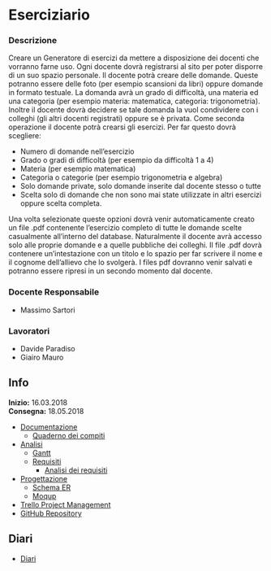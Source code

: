 # Eserciziario
### Descrizione
Creare un Generatore di esercizi da mettere a disposizione dei docenti che vorranno farne uso.
Ogni docente dovrà registrarsi al sito per poter disporre di un suo spazio personale.
Il docente potrà creare delle domande. Queste potranno essere delle foto (per esempio scansioni da libri) oppure domande in formato testuale. La domanda avrà un grado di difficoltà, una materia ed una categoria (per esempio materia: matematica, categoria: trigonometria). Inoltre il docente dovrà decidere se tale domanda la vuol condividere con i colleghi (gli altri docenti registrati) oppure se è privata.
Come seconda operazione il docente potrà crearsi gli esercizi. Per far questo dovrà scegliere:
-	Numero di domande nell’esercizio
-	Grado o gradi di difficoltà (per esempio da difficoltà 1 a 4)
-	Materia (per esempio matematica)
-	Categoria o categorie (per esempio trigonometria e algebra)
-	Solo domande private, solo domande inserite dal docente stesso o tutte
-	Scelta solo di domande che non sono mai state utilizzate in altri esercizi oppure scelta completa.

Una volta selezionate queste opzioni dovrà venir automaticamente creato un file .pdf contenente l’esercizio completo di tutte le domande scelte casualmente all’interno del database. Naturalmente il docente avrà accesso solo alle proprie domande e a quelle pubbliche dei colleghi.
Il file .pdf dovrà contenere un’intestazione con un titolo e lo spazio per far scrivere il nome e il cognome dell’allievo che lo svolgerà.
I files pdf dovranno venir salvati e potranno essere ripresi in un secondo momento dal docente.
### Docente Responsabile
* Massimo Sartori
### Lavoratori
* Davide Paradiso
* Giairo Mauro
## Info
**Inizio:** 16.03.2018  
**Consegna:** 18.05.2018
* [Documentazione](https://github.com/DavideSAMT/Progetto_Eserciziario/blob/master/Documentazione/Documentazione.pdf "Cartella documentazione")
  + [Quaderno dei compiti](https://github.com/DavideSAMT/Progetto_Eserciziario/blob/master/Documentazione/QuadernoDeiCompiti.pdf "Quaderno dei compiti")
* [Analisi](https://github.com/DavideSAMT/Progetto_Eserciziario/tree/master/Analisi "Cartella analisi")
  + [Gantt](https://github.com/DavideSAMT/Progetto_Eserciziario/blob/master/Analisi/Gantt_Preventivo.png "Gantt")
  + [Requisiti](https://github.com/DavideSAMT/Progetto_Eserciziario/tree/master/Analisi/Requisiti "Cartella requisiti")
    - [Analisi dei requisiti](https://github.com/DavideSAMT/Progetto_Eserciziario/tree/master/Analisi/Requisiti "Analisi dei requisiti")
* [Progettazione](https://github.com/DavideSAMT/Progetto_Eserciziario/tree/master/Progettazione "Progettazione")
  + [Schema ER](https://github.com/DavideSAMT/Progetto_Eserciziario/blob/master/Progettazione/SchemaER.PNG "Schema ER")
  + [Moqup](https://github.com/DavideSAMT/Progetto_Eserciziario/tree/master/Progettazione/Moqup "Moqup")
* [Trello Project Management](https://trello.com/b/GLDHOJyj/progettoeserciziario "Trello")
* [GitHub Repository](https://github.com/DavideSAMT/Progetto_Eserciziario "GitHub Progetto")
## Diari
* [Diari](https://github.com/DavideSAMT/Progetto_Eserciziario/tree/master/Diari "Diari")
